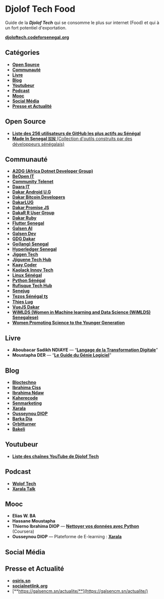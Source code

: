 # Djolof Tech Food

Guide de la ***Djolof Tech*** qui se consomme le plus sur internet (Food) et qui à un fort potentiel d'exportation.

[**djoloftech.codeforsenegal.org**](https://djoloftech.codeforsenegal.org)

## Catégories

* [**Open Source**](#Open-Source)
* [**Communauté**](#Communauté)
* [**Livre**](#Livre)
* [**Blog**](#Blog)
* [**Youtubeur**](#Youtubeur)
* [**Podcast**](#Podcast)
* [**Mooc**](#Mooc)
* [**Social Média**](#Social-Média)
* [**Presse et Actualité**](#Presse-et-Actualité)

## Open Source

* [**Liste des 256 utilisateurs de GitHub les plus actifs au Sénégal**](https://commits.top/senegal_private.html)
* [**Made In Senegal 🇸🇳** (Collection d'outils construits par des développeurs sénégalais)](https://github.com/Galsen-Dev-LAB/made-in-senegal)

## Communauté

* [**A2DG (Africa Dotnet Developer Group)**](content/Communautes/a2dc/_index.fr.md)
* [**BeOpen IT**](content/Communautes/beopenit/_index.fr.md)
* [**Community Telenet**](content/Communautes/community-telenet/_index.fr.md)
* [**Daara IT**](content/Communautes/daara-it/_index.fr.md)
* [**Dakar Android U.G**](content/Communautes/dakar-android-ug/_index.fr.md)
* [**Dakar Bitcoin Developers**](content/Communautes/dakar-bitcoin-developers/_index.fr.md)
* [**DakarLUG**](content/Communautes/dakar-lug/_index.fr.md)
* [**Dakar Promise JS**](content/Communautes/dakar-promise-js/_index.fr.md)
* [**DakaR R User Group**](content/Communautes/dakar-r-user-group/_index.fr.md)
* [**Dakar Ruby**](content/Communautes/dakar-ruby/_index.fr.md)
* [**Flutter Senegal**](content/Communautes/flutter-senegal/_index.fr.md)
* [**Galsen AI**](content/Communautes/galsen-ai/_index.fr.md)
* [**Galsen Dev**](content/Communautes/galsen-dev/_index.fr.md)
* [**GDG Dakar**](content/Communautes/gdg-dakar/_index.fr.md)
* [**Go(lang) Senegal**](content/Communautes/golang-senegal/_index.fr.md)
* [**Hyperledger Senegal**](content/Communautes/hyperledger-senegal/_index.fr.md)
* [**Jiggen Tech**](content/Communautes/jiggen-tech/_index.fr.md)
* [**Jjiguene Tech Hub**](content/Communautes/jjiguene-tech-Hub/_index.fr.md)
* [**Kaay Coder**](content/Communautes/kaay-coder/_index.fr.md)
* [**Kaolack Innov Tech**](content/Communautes/kaolack-innov-tech/_index.fr.md)
* [**Linux Sénégal**](content/Communautes/linux-senegal/_index.fr.md)
* [**Python Sénégal**](content/Communautes/python-senegal/_index.fr.md)
* [**Rufisque Tech Hub**](content/Communautes/rufisque-tech-hub/_index.fr.md)
* [**Senejug**](content/Communautes/Senejug/_index.fr.md)
* [**Tezos Sénégal ꜩ**](content/Communautes/tezos-senegal/_index.fr.md)
* [**Thies Lug**](content/Communautes/thies-lug/_index.fr.md)
* [**VueJS Dakar**](content/Communautes/vuejs-dakar/_index.fr.md)
* [**WiMLDS (Women in Machine learning and Data Science (WiMLDS) Senegalese)**](content/Communautes/wimlds/_index.fr.md)
* [**Women Promoting Science to the Younger Generation**](content/Communautes/wpsyg/_index.fr.md)

## Livre

* **Aboubacar Sadikh NDIAYE** — “[**Langage de la Transformation Digitale**](https://langagedigital.com)”
* **Moustapha DER** — “[**Le Guide du Génie Logiciel**](https://www.facebook.com/leguidedugenielogiciel/)”

## Blog

* [**Bloctechno**](https://bloctechno.wordpress.com)
* [**Ibrahima Ciss**](https://iciss.dev/)
* [**Ibrahima Ndaw**](https://www.ibrahima-ndaw.com/)
* [**Kaherecode**](https://www.kaherecode.com/)
* [**Senmarketing**](https://blog.senmarketing.net)
* [**Xarala**](https://blog.xarala.co)
* [**Ousseynou DIOP**](https://ousseynoudiop.com)
* [**Barka Dia**](https://barkadia.net/blog/)
* [**Orbitturner**](https://orbitturner.com/blog/)
* [**Bakeli**](https://www.bakeli.tech/blog/)

## Youtubeur

* [**Liste des chaînes YouTube de Djolof Tech**](https://github.com/daoodaba975/senegal-YouTuber-Dev-List)

## Podcast

* [**Wolof Tech**](https://woloftech.buzzsprout.com/)
* [**Xarala Talk**](https://anchor.fm/xarala-talk)

## Mooc

* **Elias W. BA**
* **Hassane Moustapha**
* **Thierno Ibrahima DIOP** — [**Nettoyer vos données avec Python**](https://www.coursera.org/projects/nettoyer-donnees-python) (Coursera)
* **Ousseynou DIOP**  — Plateforme de E-learning : [**Xarala**](https://xarala.co)

## Social Média

## Presse et Actualité

* [**osiris.sn**](http://www.osiris.sn/)
* [**socialnetlink.org**](https://www.socialnetlink.org/)
* [**https://galsencm.sn/actualite/**](https://galsencm.sn/actualite/)
